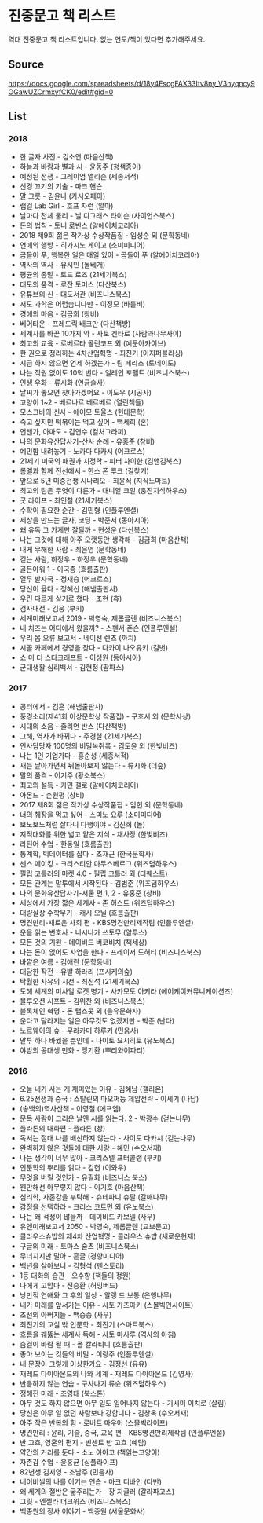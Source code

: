 # 진중문고 책 리스트

역대 진중문고 책 리스트입니다. 없는 연도/책이 있다면 추가해주세요.

## Source

https://docs.google.com/spreadsheets/d/18y4EscgFAX33Itv8ny_V3nyqncy9OGawUZCrmxyfCK0/edit#gid=0

## List

### 2018 
- 한 글자 사전 - 김소연 (마음산책)
- 하늘과 바람과 별과 시 - 윤동주 (청색종이)
- 예정된 전쟁 - 그레이엄 앨리슨 (세종서적)
- 신경 끄기의 기술 - 마크 핸슨
- 말 그릇 - 김윤나 (카시오페아)
- 랩걸 Lab Girl - 호프 자런 (알마)
- 날마다 천체 물리 - 닐 디그래스 타이슨 (사이언스북스)
- 돈의 법칙 - 토니 로빈스 (알에이치코리아)
- 2018 제9회 젊은 작가상 수상작품집 - 임성순 외 (문학동네)
- 연애의 행방 - 히가시노 게이고 (소미미디어)
- 곰돌이 푸, 행복한 일은 매일 있어 - 곰돌이 푸 (알에이치코리아)
- 역사의 역사 - 유시민 (돌베개)
- 평균의 종말 - 토드 로즈 (21세기북스)
- 태도의 품격 - 로잔 토머스 (다산북스)
- 유튜브의 신 - 대도서관 (비즈니스북스)
- 저도 과학은 어렵습니다만 - 이정모 (바틀비)
- 경애의 마음 - 김금희 (창비)
- 베어타운 - 프레드릭 배크만 (다산책방)
- 세계사를 바꾼 10가지 약 - 사토 겐타로 (사람과나무사이)
- 최고의 교육 - 로베르타 골린코프 외 (예문아카이브)
- 한 권으로 정리하는 4차산업혁명 - 최진기 (이지퍼블리싱)
- 지금 하지 않으면 언제 하겠는가 - 팀 페리스 (토네이도)
- 나는 직원 없이도 10억 번다 - 일레인 포펠트 (비즈니스북스)
- 인생 우화 - 류시화 (연금술사)
- 날씨가 좋으면 찾아가겠어요 - 이도우 (시공사)
- 고양이 1~2 - 베르나르 베르베르 (열린책들)
- 모스크바의 신사 - 에이모 토울스 (현대문학)
- 죽고 싶지만 떡볶이는 먹고 싶어 - 백세희 (혼)
- 언젠가, 아마도 - 김연수 (컬처그라퍼)
- 나의 문화유산답사기-산사 순례 - 유홍준 (창비)
- 예민함 내려놓기 - 노카다 다카시 (어크로스)
- 21세기 미국의 패권과 지정학 - 피터 자이한 (김앤김북스)
- 롬멜과 함께 전선에서 - 한스 폰 루크 (길찾기)
- 앞으로 5년 미중전쟁 시나리오 - 최윤식 (지식노마트)
- 최고의 팀은 무엇이 다른가 - 대니얼 코일 (웅진지식하우스)
- 굿 라이프 - 최인철 (21세기북스)
- 수학이 필요한 순간 - 김민형 (인플루엔셜)
- 세상을 만드는 글자, 코딩 - 박준서 (동아시아)
- 왜 유독 그 가게만 잘될까 - 현성운 (다산북스)
- 나는 그것에 대해 아주 오랫동안 생각해 - 김금희 (마음산책)
- 내게 무해한 사람 - 최은영 (문학동네)
- 걷는 사람, 하정우 - 하정우 (문학동네)
- 골든아워 1 - 이국종 (흐름출판)
- 열두 발자국 - 정재승 (어크로스)
- 당신이 옳다 - 정혜신 (해냄출판사)
- 우린 다르게 살기로 했다 - 조현 (휴)
- 검사내전 - 김웅 (부키)
- 세계미래보고서 2019 - 박영숙, 제롬글렌 (비즈니스북스)
- 내 치즈는 어디에서 왔을까? - 스펜서 존슨 (인플루엔셜)
- 우리 몸 오류 보고서 - 네이선 렌츠 (까치)
- 시골 카페에서 경영을 찾다 - 다카이 나오유키 (길벗)
- 쇼 미 더 스타크래프트 - 이성원 (동아시아)
- 군대생활 심리백서 - 김현정 (팜파스)

### 2017 
- 공터에서 - 김훈 (해냄출판사)
- 풍경소리(제41회 이상문학상 작품집) - 구호서 외 (문학사상)
- 시대의 소음 - 줄리언 반스 (다산책방)
- 그해, 역사가 바뀌다 - 주경철 (21세기북스)
- 인사담당자 100명의 비밀녹취록 - 김도윤 외 (한빛비즈)
- 나는 1인 기업가다 - 홍순성 (세종서적)
- 새는 날아가면서 뒤돌아보지 않는다 - 류시화 (더숲)
- 말의 품격 - 이기주 (황소북스)
- 최고의 설득 - 카민 갤로 (알에이치코리아)
- 아몬드 - 손원평 (창비)
- 2017 제8회 젊은 작가상 수상작품집 - 임현 외 (문학동네)
- 너의 췌장을 먹고 싶어 - 스미노 요루 (소미미디어)
- 보노보노처럼 살다니 다행이야 - 김신희 (놀)
- 지적대화를 위한 넓고 얕은 지식 - 채사장 (한빛비즈)
- 라틴어 수업 - 한동일 (흐름출판)
- 통계학, 빅데이터를 잡다 - 조재근 (한국문학사)
- 센스 메이킹 - 크리스티안 마두스베르그 (위즈덤하우스)
- 필립 코틀러의 마켓 4.0 - 필립 코틀러 외 (더퀘스트)
- 모든 관계는 말투에서 시작된다 - 김범준 (위즈덤하우스)
- 나의 문화유산답사기-서울 편 1, 2 - 유홍준 (창비)
- 세상에서 가장 짧은 세계사 - 존 허스트 (위즈덤하우스)
- 대량살상 수학무기 - 캐시 오닐 (흐름출판)
- 명견만리-새로운 사회 편 - KBS명견만리제작팀 (인플루엔셜)
- 운을 읽는 변호사 - 니시나카 쓰토무 (알투스)
- 모든 것의 기원 - 데이비드 버코비치 (책세상)
- 나는 돈이 없어도 사업을 한다 - 프레이저 도허티 (비즈니스북스)
- 바깥은 여름 - 김애란 (문학동네)
- 대담한 작전 - 유발 하라리 (프시케의숲)
- 탁월한 사유의 시선 - 최진석 (21세기북스)
- 도해 세계의 미사일 로켓 병기 - 사카모토 아키라 (에이케이커뮤니케이션즈)
- 블루오션 시프트 - 김위찬 외 (비즈니스북스)
- 블록체인 혁명 - 돈 탭스콧 외 (을유문화사)
- 운다고 달라지는 일은 아무것도 없겠지만 - 박준 (난다)
- 노르웨이의 숲 - 무라카미 하루키 (민음사)
- 말투 하나 바꿨을 뿐인데 - 나이토 요시히토 (유노북스)
- 야밤의 공대생 만화 - 맹기환 (뿌리와이파리)

### 2016 
- 오늘 내가 사는 게 재미있는 이유 - 김혜남 (갤리온)
- 6.25전쟁과 중국 : 스탈린의 마오쩌둥 제압전략 - 이세기 (나남)
- (송백의)역사산책 - 이영철 (에프엠)
- 문득 사람이 그리운 날엔 시를 읽는다. 2 - 박광수 (걷는나무)
- 플라톤의 대화편 - 플라톤 (창)
- 독서는 절대 나를 배신하지 않는다 - 사이토 다카시 (걷는나무)
- 완벽하지 않은 것들에 대한 사랑 - 혜민 (수오서재)
- 나는 생각이 너무 많아 - 크리스텔 프터콜랭 (부키)
- 인문학의 뿌리를 읽다 - 김헌 (이와우)
- 무엇을 버릴 것인가 - 유필화 (비즈니스 북스)
- 웬만해선 아무렇지 않다 - 이기호 (마음산책)
- 심리학, 자존감을 부탁해 - 슈테파니 슈탈 (갈매나무)
- 감정을 선택하라 - 크리스 코트먼 외 (유노북스)
- 나는 왜 걱정이 많을까 - 데이비드 카보넬 (사우)
- 유엔미래보고서 2050 - 박영숙, 제롬글렌 (교보문고)
- 클라우스슈밥의 제4차 산업혁명 - 클라우스 슈밥 (새로운현재)
- 구글의 미래 - 토마스 슐츠 (비즈니스북스)
- 무너지지만 말아 - 흔글 (경향미디어)
- 백년을 살아보니 - 김형석 (덴스토리)
- 1등 대화의 습관 - 오수향 (책들의 정원)
- 나에게 고맙다 - 전승환 (허밍버드)
- 낭만적 연애와 그 후의 일상 - 알랭 드 보통 (은행나무)
- 내가 미래를 앞서가는 이유 - 사토 가츠아키 (스몰빅인사이트)
- 조선의 아버지들 - 백승종 (사우)
- 최진기의 교실 밖 인문학 - 최진기 (스마트북스)
- 흐름을 꿰뚫는 세계사 독해 - 사토 마사루 (역사의 아침)
- 숨결이 바람 될 때 - 폴 칼라티니 (흐름출판)
- 좋아 보이는 것들의 비밀 - 이랑주 (인플루엔셜)
- 내 문장이 그렇게 이상한가요 - 김정선 (유유)
- 재레드 다이아몬드의 나와 세계 - 재레드 다이아몬드 (김영사)
- 반응하지 않는 연습 - 구사나기 류슌 (위즈덤하우스)
- 정해진 미래 - 조영태 (북스톤)
- 아무 것도 하지 않으면 아무 일도 일어나지 않는다 - 기시미 이치로 (살림)
- 당신은 아무 일 없던 사람보다 강합니다 - 김창옥 (수오서재)
- 아주 작은 반복의 힘 - 로버트 마우어 (스몰빅라이프)
- 명견만리 : 윤리, 기술, 중국, 교육 편 - KBS명견만리제작팀 (인플루엔셜)
- 반 고흐, 영혼의 편지 - 빈센트 반 고흐 (예담)
- 약간의 거리를 둔다 - 소노 아야코 (책읽는고양이)
- 자존감 수업 - 윤홍균 (심플라이프)
- 82년생 김지영 - 조남주 (민음사)
- 네이비씰의 나를 이기는 연습 - 마크 디바인 (다반)
- 왜 세계의 절반은 굶주리는가 - 장 지글러 (갈라파고스)
- 그릿 - 엔젤라 더크워스 (비즈니스북스)
- 백종원의 장사 이야기 - 백종원 (서울문화사)

